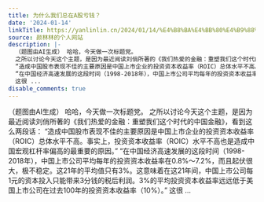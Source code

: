 ```yaml
---
title: 为什么我们总在A股亏钱？
date: '2024-01-14'
linkTitle: https://yanlinlin.cn/2024/01/14/%E4%B8%BA%E4%BB%80%E4%B9%88%E6%88%91%E4%BB%AC%E6%80%BB%E5%9C%A8a%E8%82%A1%E4%BA%8F%E9%92%B1/
source: 颜林林的个人网站
description: |-
  （题图由AI生成） 哈哈，今天做一次标题党。
  之所以讨论今天这个主题，是因为最近阅读刘俏所著的《我们热爱的金融：重塑我们这个时代的中国金融》，看到这么两段话：
  “造成中国股市表现不佳的主要原因是中国上市企业的投资资本收益率（ROIC）总体水平不高。事实上，投资资本收益率（ROIC）水平不高也是造成中国宏观杠杆率偏高的最重要的原因。”
  “在中国经济高速发展的这段时间（1998-2018年），中国上市公司平均每年的投资资本收益率在0.8%～7.2%，而且起伏很大，极不稳定。这21年的平均值只有3%。这意味着在这21年间，中国上市公司每1元的资本投入只能带来3分钱的税后利润。3%的平均投资资本收益率远远低于美国上市公司在过去100年的投资资本收益率（10%）。”
  这很 ...
disable_comments: true
---
```

（题图由AI生成） 哈哈，今天做一次标题党。
之所以讨论今天这个主题，是因为最近阅读刘俏所著的《我们热爱的金融：重塑我们这个时代的中国金融》，看到这么两段话：
“造成中国股市表现不佳的主要原因是中国上市企业的投资资本收益率（ROIC）总体水平不高。事实上，投资资本收益率（ROIC）水平不高也是造成中国宏观杠杆率偏高的最重要的原因。”
“在中国经济高速发展的这段时间（1998-2018年），中国上市公司平均每年的投资资本收益率在0.8%～7.2%，而且起伏很大，极不稳定。这21年的平均值只有3%。这意味着在这21年间，中国上市公司每1元的资本投入只能带来3分钱的税后利润。3%的平均投资资本收益率远远低于美国上市公司在过去100年的投资资本收益率（10%）。”
这很 ...